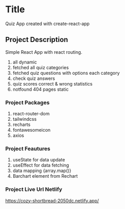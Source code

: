 # Title

Quiz App created with create-react-app

## Project Description

Simple React App with react routing.

1. all dynamic
2. fetched all quiz categories
3. fetched quiz questions with options each category
4. check quiz answers
5. quiz scores correct & wrong statistics
6. notfound 404 pages static

### Project Packages

1. react-router-dom
2. tailwindcss
3. recharts
4. fontawesomeicon
5. axios

### Project Feautures

1. useState for data update
2. useEffect for data fetching
3. data mapping {array.map()}
4. Barchart element from Rechart

### Project Live Url Netlify

https://cozy-shortbread-2050dc.netlify.app/
